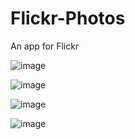 # Flickr-Photos
An app for Flickr

![image](https://github.com/TwentySevenC/Flickr-Photos/master/screenshots/S51008-173454.jpg)

![image](https://github.com/TwentySevenC/Flickr-Photos/master/screenshots/S51008-173459.jpg)

![image](https://github.com/TwentySevenC/Flickr-Photos/master/screenshots/S51008-173543.jpg)

![image](https://github.com/TwentySevenC/Flickr-Photos/master/screenshots/S51008-173638.jpg)
